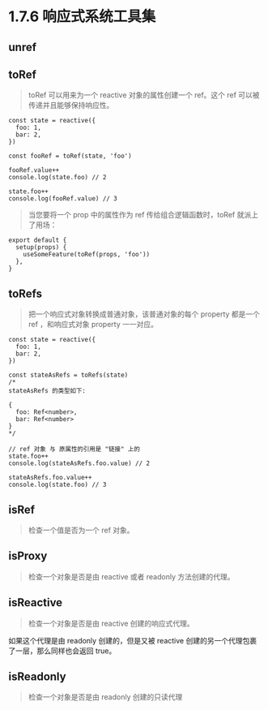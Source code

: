 # 1.7.6 响应式系统工具集


## unref

## toRef

>toRef 可以用来为一个 reactive 对象的属性创建一个 ref。这个 ref 可以被传递并且能够保持响应性。

```
const state = reactive({
  foo: 1,
  bar: 2,
})

const fooRef = toRef(state, 'foo')

fooRef.value++
console.log(state.foo) // 2

state.foo++
console.log(fooRef.value) // 3

```

>当您要将一个 prop 中的属性作为 ref 传给组合逻辑函数时，toRef 就派上了用场：

```
export default {
  setup(props) {
    useSomeFeature(toRef(props, 'foo'))
  },
}
```

## toRefs

>把一个响应式对象转换成普通对象，该普通对象的每个 property 都是一个 ref ，和响应式对象 property 一一对应。

```
const state = reactive({
  foo: 1,
  bar: 2,
})

const stateAsRefs = toRefs(state)
/*
stateAsRefs 的类型如下:

{
  foo: Ref<number>,
  bar: Ref<number>
}
*/

// ref 对象 与 原属性的引用是 "链接" 上的
state.foo++
console.log(stateAsRefs.foo.value) // 2

stateAsRefs.foo.value++
console.log(state.foo) // 3
```

## isRef
>检查一个值是否为一个 ref 对象。

## isProxy
>检查一个对象是否是由 reactive 或者 readonly 方法创建的代理。

## isReactive
>检查一个对象是否是由 reactive 创建的响应式代理。

如果这个代理是由 readonly 创建的，但是又被 reactive 创建的另一个代理包裹了一层，那么同样也会返回 true。

## isReadonly
>检查一个对象是否是由 readonly 创建的只读代理
